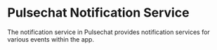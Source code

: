 # Pulsechat Notification Service

The notification service in Pulsechat provides notification services for various events within the app.
